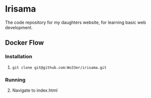 # Irisama

The code repository for my daughters website, for learning basic web development.

## Docker Flow

### Installation

1. `git clone git@github.com:Wo33er/irisama.git`

### Running

2. Navigate to index.html